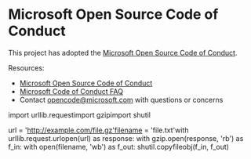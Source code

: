 # Microsoft Open Source Code of Conduct

This project has adopted the [Microsoft Open Source Code of Conduct](https://opensource.microsoft.com/codeofconduct/).

Resources:

- [Microsoft Open Source Code of Conduct](https://opensource.microsoft.com/codeofconduct/)
- [Microsoft Code of Conduct FAQ](https://opensource.microsoft.com/codeofconduct/faq/)
- Contact [opencode@microsoft.com](mailto:opencode@microsoft.com) with questions or concerns


import urllib.requestimport gzipimport shutil

url = 'http://example.com/file.gz'filename = 'file.txt'with urllib.request.urlopen(url) as response:
    with gzip.open(response, 'rb') as f_in:
        with open(filename, 'wb') as f_out:
            shutil.copyfileobj(f_in, f_out)
